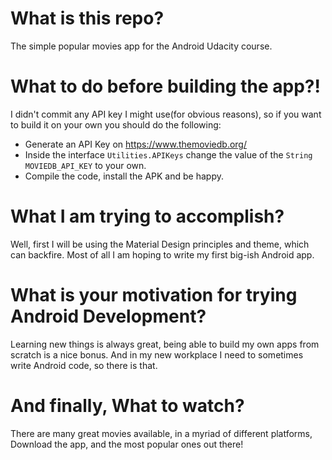 # What is this repo?
The simple popular movies app for the Android Udacity course.

# What to do before building the app?!
I didn't commit any API key I might use(for obvious reasons), so if you want to build it on your own you should do the following:
- Generate an API Key on https://www.themoviedb.org/
- Inside the interface `Utilities.APIKeys` change the value of the `String MOVIEDB_API_KEY` to your own.
- Compile the code, install the APK and be happy.

# What I am trying to accomplish?
Well, first I will be using the Material Design principles and theme, which can backfire. Most of all I am hoping to write my first big-ish
Android app.

# What is your motivation for trying Android Development?
Learning new things is always great, being able to build my own apps from scratch is a nice bonus. And in my new workplace I need to sometimes
write Android code, so there is that.

# And finally, What to watch?
There are many great movies available, in a myriad of different platforms, Download the app, and the most popular ones out there!
